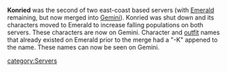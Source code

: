 **Konried** was the second of two east-coast based servers (with
[Emerald](Emerald.md) remaining, but now merged into
[Gemini](Gemini.md)). Konried was shut down and its characters
moved to Emerald to increase falling populations on both servers. These
characters are now on Gemini. Character and [outfit](outfit.md)
names that already existed on Emerald prior to the merge had a "-K"
appened to the name. These names can now be seen on Gemini.

[category:Servers](category:Servers.md)
